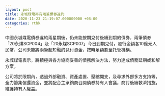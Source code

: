 ```yaml
---
layout: post
title: 永城煤電再有兩筆債券違約
date: 2020-11-23 21:19:07.000000000 +08:00
categories: rthk
---
```


中國永城煤電債券違約兩星期後，仍未能按期兌付後續到期的債券，兩筆債券「20永煤SCP004」及「20永煤SCP007」今日到期兌付，發行金額各10億元人民幣，公司未能將兩筆超短融的兌付資金，按時足額劃至托管機構。

永城煤電表示，將積極與各方協商妥善的債務解決方法，努力達成債務延期或和解方案。

公司將於限期內，透過外部融資、資產處置、壓縮開支，及尋求外部多方支持等，全力籌集償還資金，並將配合主承銷商召開債券持有人會議，商討後續救濟措施，維護持有人權益。
